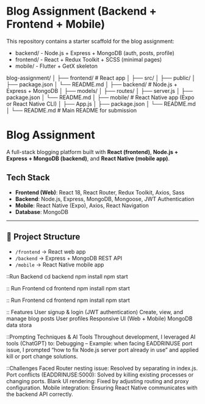 # Blog Assignment (Backend + Frontend + Mobile)

This repository contains a starter scaffold for the blog assignment:

- backend/  - Node.js + Express + MongoDB (auth, posts, profile)
- frontend/ - React + Redux Toolkit + SCSS (minimal pages)
- mobile/   - Flutter + GetX skeleton

blog-assignment/
│
├── frontend/    # React app
│   ├── src/
│   ├── public/
│   ├── package.json
│   └── README.md
│
├── backend/     # Node.js + Express + MongoDB
│   ├── models/
│   ├── routes/
│   ├── server.js
│   ├── package.json
│   └── README.md
│
├── mobile/      # React Native app (Expo or React Native CLI)
│   ├── App.js
│   ├── package.json
│   └── README.md
│
└── README.md    # Main README for submission


# Blog Assignment  

A full-stack blogging platform built with **React (frontend)**, **Node.js + Express + MongoDB (backend)**, and **React Native (mobile app)**.  

## Tech Stack  
- **Frontend (Web)**: React 18, React Router, Redux Toolkit, Axios, Sass  
- **Backend**: Node.js, Express, MongoDB, Mongoose, JWT Authentication  
- **Mobile**: React Native (Expo), Axios, React Navigation  
- **Database**: MongoDB  

---

## 📂 Project Structure  
- `/frontend` → React web app  
- `/backend` → Express + MongoDB REST API  
- `/mobile` → React Native mobile app  


::Run Backend
cd backend
npm install
npm start

:: Run Frontend
cd frontend
npm install
npm start

:: Run Frontend
cd frontend
npm install
npm start

:: Features
User signup & login (JWT authentication)
Create, view, and manage blog posts
User profiles
Responsive UI (Web + Mobile)
MongoDB data stora

::Prompting Techniques & AI Tools
Throughout development, I leveraged AI tools (ChatGPT) to:
Debugging – Example: when facing EADDRINUSE port issue, I prompted “how to fix Node.js server port already in use” and applied kill or port change solutions.

::Challenges Faced
Router nesting issue: Resolved by separating <BrowserRouter> in index.js.
Port conflicts (EADDRINUSE:5000): Solved by killing existing processes or changing ports.
Blank UI rendering: Fixed by adjusting routing and proxy configuration.
Mobile integration: Ensuring React Native communicates with the backend API correctly.

